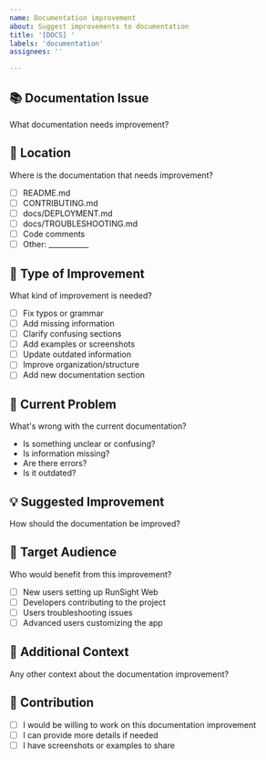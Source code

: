 ```yaml
---
name: Documentation improvement
about: Suggest improvements to documentation
title: '[DOCS] '
labels: 'documentation'
assignees: ''

---
```


## 📚 Documentation Issue
What documentation needs improvement?

## 📍 Location
Where is the documentation that needs improvement?
- [ ] README.md
- [ ] CONTRIBUTING.md
- [ ] docs/DEPLOYMENT.md
- [ ] docs/TROUBLESHOOTING.md
- [ ] Code comments
- [ ] Other: ___________

## 🎯 Type of Improvement
What kind of improvement is needed?
- [ ] Fix typos or grammar
- [ ] Add missing information
- [ ] Clarify confusing sections
- [ ] Add examples or screenshots
- [ ] Update outdated information
- [ ] Improve organization/structure
- [ ] Add new documentation section

## 🤔 Current Problem
What's wrong with the current documentation?
- Is something unclear or confusing?
- Is information missing?
- Are there errors?
- Is it outdated?

## 💡 Suggested Improvement
How should the documentation be improved?

## 👥 Target Audience
Who would benefit from this improvement?
- [ ] New users setting up RunSight Web
- [ ] Developers contributing to the project
- [ ] Users troubleshooting issues
- [ ] Advanced users customizing the app

## 📝 Additional Context
Any other context about the documentation improvement?

## 🤝 Contribution
- [ ] I would be willing to work on this documentation improvement
- [ ] I can provide more details if needed
- [ ] I have screenshots or examples to share